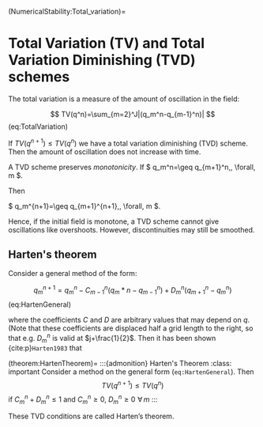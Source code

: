 (NumericalStability:Total_variation)=
# Total Variation (TV) and Total Variation Diminishing (TVD) schemes
The total variation is a measure of the amount of oscillation in the field:

$$
TV(q^n)=\sum_{m=2}^J|(q_m^n-q_{m-1}^n)|
$$ (eq:TotalVariation)

If $TV(q^{n+1})\leq TV(q^n)$ we have a total variation diminishing (TVD) scheme.
Then the amount of oscillation does not increase with time.

A TVD scheme preserves *monotonicity*. If $ q_m^n=\geq q_{m+1}^n\,\, \forall\, m $. 

Then 

$ q_m^{n+1}=\geq q_{m+1}^{n+1}\,\, \forall\, m $.

Hence, if the initial field is monotone, a TVD scheme cannot give oscillations like
overshoots. However, discontinuities may still be smoothed.

## Harten's theorem

Consider a general method of the form:

$$
q_m^{n+1}=q_m^n-C_{m-1}^n(q_m*n-q_{m-1}^n)+D_m^n(q_{m+1}^n-q_m^n)
$$ (eq:HartenGeneral)

where the coefficients $C$ and $D$ are arbitrary values that may depend on $q$. (Note that
these coefficients are displaced half a grid length to the right, so that e.g. $D_m^n$ is valid
at $j+\frac{1}{2}$. Then it has been shown {cite:p}`Harten1983` that 

(theorem:HartenTheorem)=
:::{admonition} Harten's Theorem
:class: important
Consider a method on the general form (`eq:HartenGeneral`). Then
$$
TV(q^{n+1})\leq TV(q^n)
$$
if $C_m^n+D_m^n\leq 1$ and $C_m^n\geq 0$, $D_m^n \geq 0\,\, \forall\,m$
:::

These TVD conditions are called Harten’s theorem.

